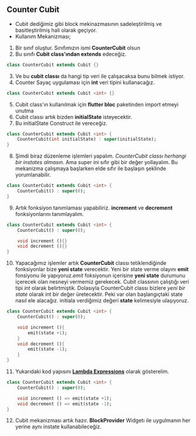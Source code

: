 ## Counter Cubit 

- Cubit dediğimiz gibi block mekinazmasının sadeleştirilmiş ve basitleştirilmiş hali olarak geçiyor.
- Kullanım Mekanizması;
1. Bir sınıf oluştur. Sınıfımızın ismi **CounterCubit** olsun
2. Bu sınıfı **Cubit class'ından extends** edeceğiz. 
```dart
class CounterCubit extends Cubit {}
```
3. Ve bu **cubit classı** da hangi tip veri ile çalışacaksa bunu bilmek istiyor.
4. Counter Sayaç uygulaması için **int** veri tipini kullanacağız. 
```dart
class CounterCubit extends Cubit <int> {}
```
5. Cubit class'ın kullanılmak için **flutter bloc** paketinden import etmeyi unutma
6. Cubit classı artık bizden **initialState** isteyecektir.
7. Bu initialState Construct ile vereceğiz. 
```dart
class CounterCubit extends Cubit <int> {
    CounterCubit(int initialState) : super(initialState);
}
```
8. Şimdi biraz düzenleme işlemleri yapalım. *CounterCubit classı herhangi bir instates almasın.* Ama super ini sıfır gibi bir değer yollayalım. Bu mekanizma çalışmaya başlarken elde sıfır ile başlaşın şeklinde yorumlanabilir.
```dart
class CounterCubit extends Cubit <int> {
    CounterCubit() : super(0);
}
```
9. Artık fonksiyon tanımlaması yapabiliriz. **increment** ve **decrement** fonksiyonlarını tanımlayalım.
```dart
class CounterCubit extends Cubit <int> {
    CounterCubit() : super(0);

    void increment (){}
    void decrement (){}
}
```
10. Yapacağımız işlemler artık **CounterCubit** classı tetiklendiğinde fonksiyonlar bize **yeni state** verecektir. Yeni bir state verme olayını **emit** fonsiyonu ile yapıyoruz.*emit* foksiyonun içerisine **yeni state** durumunu içerecek olan nesneyi vermemiz gerekecek. Cubit classının çalıştığı veri tipi *int* olarak belirtmiştik. Dolasıyla CounterCubit classı bizlere *yeni bir state* olarak int bir değer üretecektir. Peki var olan başlangıçtaki state nasıl ele alacağız. initiala verdiğimiz değeri **state** kelimesiyle ulaşıyoruz.
```dart
class CounterCubit extends Cubit <int> {
    CounterCubit() : super(0);

    void increment (){
        emit(state +1);
    }
    void decrement (){
        emit(state -1);
    }
}
```
11. Yukarıdaki kod yapısını **[Lambda Expressions](https://github.com/TarkanKara/Bloc_Cubit/blob/master/lib/cubit_1_counter/counter_cubit.dart)** olarak gösterelim.
```dart
class CounterCubit extends Cubit <int> {
    CounterCubit() : super(0);

    void increment () => emit(state +1);
    void decrement () => emit(state -1);
}
```
12. Cubit mekanizması artık hazır. **BlockProvider** Widgetı ile uygulmanın her yerine aynı instate kullanabileceğiz. 





